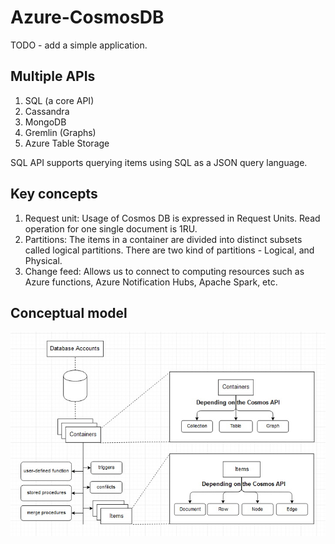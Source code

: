 # Azure-CosmosDB
TODO - add a simple application.

## Multiple APIs
1. SQL (a core API)
2. Cassandra
3. MongoDB
4. Gremlin (Graphs)
5. Azure Table Storage

SQL API supports querying items using SQL as a JSON query language.

## Key concepts
1. Request unit: Usage of Cosmos DB is expressed in Request Units. Read operation for one single document is 1RU. 
2. Partitions: The items in a container are divided into distinct subsets called logical partitions. There are two kind of partitions - Logical, and Physical.
3. Change feed: Allows us to connect to computing resources such as Azure functions, Azure Notification Hubs, Apache Spark, etc.

## Conceptual model
<img src="cosmosdb.jpg" />
